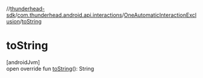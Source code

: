 //[thunderhead-sdk](../../../index.md)/[com.thunderhead.android.api.interactions](../index.md)/[OneAutomaticInteractionExclusion](index.md)/[toString](to-string.md)

# toString

[androidJvm]\
open override fun [toString](to-string.md)(): String
